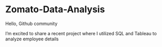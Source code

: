 # Zomato-Data-Analysis
Hello, Github community

I’m excited to share a recent project where I utilized SQL and Tableau to analyze employee details
